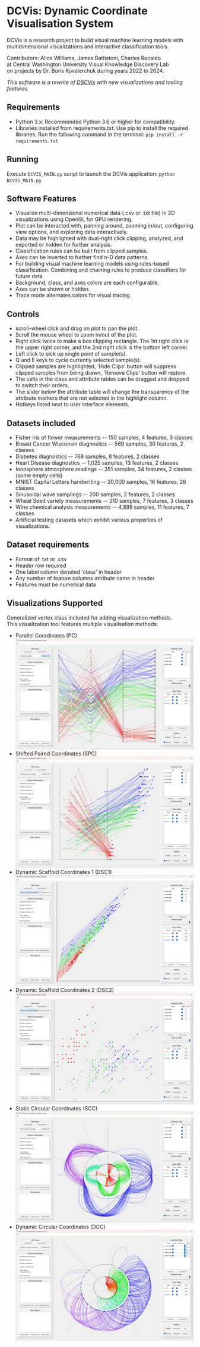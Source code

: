 # DCVis: Dynamic Coordinate Visualisation System

DCVis is a research project to build visual machine learning models with multidimensional visualizations and interactive classification tools.  

Contributors: Alice Williams, James Battistoni, Charles Recaido  
at Central Washington University Visual Knowledge Discovery Lab  
on projects by Dr. Boris Kovalerchuk during years 2022 to 2024.  

*This software is a rewrite of [DSCVis](https://github.com/Charles57-CWU/DSCVis) with new visualizations and tooling features.*  

## Requirements

- Python 3.x: Recommended Python 3.6 or higher for compatibility.
- Libraries installed from requirements.txt: Use pip to install the required libraries. Run the following command in the terminal: `pip install -r requirements.txt`

## Running

Execute `DCVIS_MAIN.py` script to launch the DCVis application: `python DCVIS_MAIN.py`

## Software Features

- Visualize multi-dimensional numerical data (.csv or .txt file) in 2D visualizations using OpenGL for GPU rendering.  
- Plot can be interacted with, panning around, zooming in/out, configuring view options, and exploring data interactively.  
- Data may be highlighted with dual-right click clipping, analyzed, and exported or hidden for further analysis.  
- Classification rules can be built from clipped samples.
- Axes can be inverted to further find n-D data patterns.
- For building visual machine learning models using rules-based classification. Combining and chaining rules to produce classifiers for future data.
- Background, class, and axes colors are each configurable.
- Axes can be shown or hidden.
- Trace mode alternates colors for visual tracing.

## Controls

- scroll-wheel click and drag on plot to pan the plot.
- Scroll the mouse wheel to zoom in/out of the plot.
- Right click twice to make a box clipping rectangle. The 1st right click is the upper right corner, and the 2nd right click is the bottom left corner.
- Left click to pick up single point of sample(s).
- Q and E keys to cycle currently selected sample(s).
- Clipped samples are highlighted, 'Hide Clips' button will suppress clipped samples from being drawn, 'Remove Clips' button will restore.
- The cells in the class and attribute tables can be dragged and dropped to switch their orders.
- The slider below the attribute table will change the transparency of the attribute markers that are not selected in the highlight column.
- Hotkeys listed next to user interface elements.

## Datasets included

- Fisher Iris of flower measurements -- 150 samples, 4 features, 3 classes
- Breast Cancer Wisconsin diagnostics -- 569 samples, 30 features, 2 classes
- Diabetes diagnostics -- 768 samples, 8 features, 2 classes
- Heart Disease diagnostics -- 1,025 samples, 13 features, 2 classes
- Ionosphere atmosphere readings -- 351 samples, 34 features, 2 classes (some empty cells)
- MNIST Capital Letters handwriting -- 20,000 samples, 16 features, 26 classes
- Sinusoidal wave samplings -- 200 samples, 2 features, 2 classes
- Wheat Seed variety measurements -- 210 samples, 7 features, 3 classes
- Wine chemical analysis measurements -- 4,898 samples, 11 features, 7 classes
- Artificial testing datasets which exhibit various properties of visualizations.

## Dataset requirements

- Format of .txt or .csv
- Header row required
- One label column denoted 'class' in header
- Any number of feature columns attribute name in header
- Features must be numerical data

## Visualizations Supported

Generalized vertex class included for adding visualization methods.  
This visualization tool features multiple visualisation methods:

- Parallel Coordinates (PC) ![PC](/screenshots/PC.png)
- Shifted Paired Coordinates (SPC) ![SPC](/screenshots/SPC.png)
- Dynamic Scaffold Coordinates 1 (DSC1) ![DSC1](/screenshots/DSC1.png)
- Dynamic Scaffold Coordinates 2 (DSC2) ![DSC2](/screenshots/DSC2.png)
- Static Circular Coordinates (SCC) ![SCC](/screenshots/SCC.png)
- Dynamic Circular Coordinates (DCC) ![DCC](/screenshots/DCC.png)
